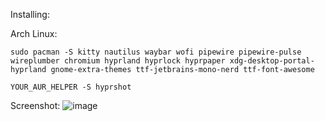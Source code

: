 Installing:
  
  Arch Linux:

    sudo pacman -S kitty nautilus waybar wofi pipewire pipewire-pulse wireplumber chromium hyprland hyprlock hyprpaper xdg-desktop-portal-hyprland gnome-extra-themes ttf-jetbrains-mono-nerd ttf-font-awesome

    YOUR_AUR_HELPER -S hyprshot 

Screenshot:
![image](https://github.com/user-attachments/assets/f040bfc6-7f1c-457b-9aa5-85bf16e439e4)
